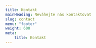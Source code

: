 ```yaml
---
title: Kontakt
mainHeading: Neváhejte nás kontaktovat
slug: contact
menu: "footer"
weight: 600
meta:
    title: Kontakt
---
```

